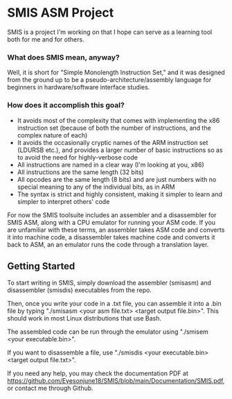 # **SMIS ASM Project**

SMIS is a project I'm working on that I hope can serve as a learning tool both for me and for others.


### What does SMIS mean, anyway?
Well, it is short for "Simple Monolength Instruction Set," and it was designed from the ground up to be a pseudo-architecture/assembly language for beginners in hardware/software interface studies.


### How does it accomplish this goal?

- It avoids most of the complexity that comes with implementing the x86 instruction set (because of both the number of instructions, and the complex nature of each)
- It avoids the occasionally cryptic names of the ARM instruction set (LDURSB etc.), and provides a larger number of basic instructions so as to avoid the need for highly-verbose code
- All instructions are named in a clear way (I'm looking at you, x86)
- All instructions are the same length (32 bits)
- All opcodes are the same length (8 bits) and are just numbers with no special meaning to any of the individual bits, as in ARM
- The syntax is strict and highly consistent, making it simpler to learn and simpler to interpret others' code


For now the SMIS toolsuite includes an assembler and a disassembler for SMIS ASM, along with a CPU emulator for running your ASM code. If you are unfamiliar with these terms, an assembler takes ASM code
and converts it into machine code, a disassembler takes machine code and converts it back to ASM, an an emulator runs the code through a translation layer.


## **Getting Started**

To start writing in SMIS, simply download the assembler (smisasm) and disassembler (smisdis) executables from the repo.

Then, once you write your code in a .txt file, you can assemble it into a .bin file by typing "./smisasm \<your asm file.txt\> \<target output file.bin\>". This should work in most Linux distributions that use Bash.

The assembled code can be run through the emulator using "./smisem \<your executable.bin\>".

If you want to disassemble a file, use "./smisdis \<your executable.bin\> \<target output file.txt\>".


If you need any help, you may check the documentation PDF at https://github.com/Eyesonjune18/SMIS/blob/main/Documentation/SMIS.pdf, or contact me through Github.
